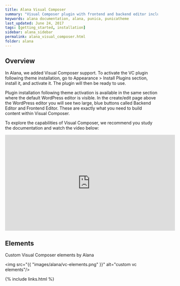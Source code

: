 ```yaml
---
title: Alana Visual Composer
summary: "Visual Composer plugin with frontend and backend editor included"
keywords: alana documentation, alana, punica, punicatheme
last_updated: June 24, 2017
tags: [getting_started, installation]
sidebar: alana_sidebar
permalink: alana_visual_composer.html
folder: alana
---
```


## Overview

In Alana, we added Visual Composer support. To activate the VC plugin following theme installation, go to Appearance > Install Plugins section, install it, and activate it. The plugin will then be ready to use.

Plugin installation following theme activation is available in the same section where the default WordPress editor is visible. In the create/edit page above the WordPress editor you will see two large, blue buttons called Backend Editor and Frontend Editor. These are exactly what you need to build content within Visual Composer.

To explore the capabilities of Visual Composer, we recommend you study the documentation and watch the video below:

<iframe width="560" height="315" src="https://www.youtube.com/embed/AD2nshcKrBE" frameborder="0" allowfullscreen></iframe>

## Elements

Custom Visual Composer elements by Alana

<img src="{{ "images/alana/vc-elements.png" }}" alt="custom vc elements"/>

{% include links.html %}
